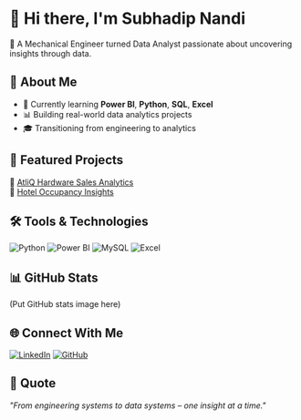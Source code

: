 # 👋 Hi there, I'm Subhadip Nandi

🎯 A Mechanical Engineer turned Data Analyst passionate about uncovering insights through data.

## 🚀 About Me
- 🌱 Currently learning **Power BI**, **Python**, **SQL**, **Excel**
- 📊 Building real-world data analytics projects
- 🎓 Transitioning from engineering to analytics

## 📁 Featured Projects
🔹 [AtliQ Hardware Sales Analytics](link)  
🔹 [Hotel Occupancy Insights](link)

## 🛠️ Tools & Technologies
   ![Python](https://img.shields.io/badge/Python-3776AB?logo=python&logoColor=white&style=for-the-badge)
   ![Power BI](https://img.shields.io/badge/Power%20BI-F2C811?logo=Power-BI&logoColor=white&style=for-the-badge)
   ![MySQL](https://img.shields.io/badge/MySQL-005C84?logo=mysql&logoColor=white&style=for-the-badge)
   ![Excel](https://img.shields.io/badge/Microsoft%20Excel-217346?logo=microsoft-excel&logoColor=white&style=for-the-badge)

## 📊 GitHub Stats
(Put GitHub stats image here)

## 🌐 Connect With Me
   [![LinkedIn](https://img.shields.io/badge/LinkedIn-0077B5?logo=linkedin&style=for-the-badge&logoColor=white)](https://www.linkedin.com/in/subhadip-nandi2000/)
   [![GitHub](https://img.shields.io/badge/GitHub-100000?logo=github&style=for-the-badge&logoColor=white)](https://github.com/SubhadipInsights)
   
## 🎯 Quote
_"From engineering systems to data systems – one insight at a time."_
